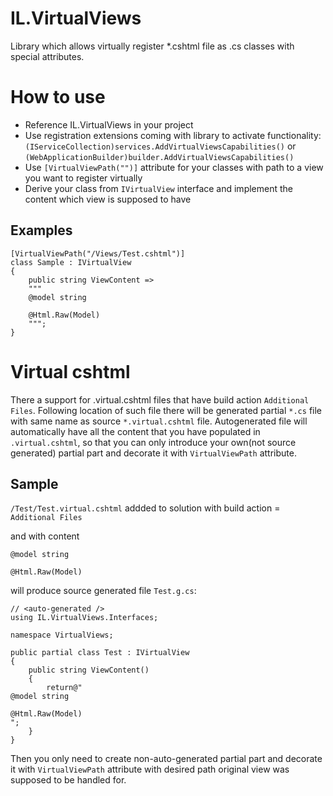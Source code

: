 # IL.VirtualViews
Library which allows virtually register *.cshtml file as .cs classes with special attributes.

# How to use

* Reference IL.VirtualViews in your project
* Use registration extensions coming with library to activate functionality: `(IServiceCollection)services.AddVirtualViewsCapabilities()` or `(WebApplicationBuilder)builder.AddVirtualViewsCapabilities()`
* Use `[VirtualViewPath("")]` attribute for your classes with path to a view you want to register virtually
* Derive your class from `IVirtualView` interface and implement the content which view is supposed to have

## Examples
```
[VirtualViewPath("/Views/Test.cshtml")]
class Sample : IVirtualView
{
    public string ViewContent =>
    """
    @model string

    @Html.Raw(Model)
    """;
}
```

# Virtual cshtml

There a support for .virtual.cshtml files that have build action `Additional Files`.
Following location of such file there will be generated partial `*.cs` file with same name as source `*.virtual.cshtml` file.
Autogenerated file will automatically have all the content that you have populated in `.virtual.cshtml`, so that you can only introduce your own(not source generated) partial part and decorate it with `VirtualViewPath` attribute.

## Sample

`/Test/Test.virtual.cshtml` addded to solution with build action = `Additional Files`

and with content
```
@model string

@Html.Raw(Model)
```

will produce source generated file `Test.g.cs`:

```
// <auto-generated />
using IL.VirtualViews.Interfaces;

namespace VirtualViews;

public partial class Test : IVirtualView
{
    public string ViewContent()
    {
        return@"
@model string

@Html.Raw(Model)
";
    } 
}
```

Then you only need to create non-auto-generated partial part and decorate it with `VirtualViewPath` attribute with desired path original view was supposed to be handled for.
